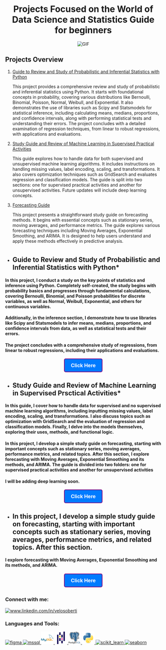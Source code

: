 <h1 align="center"> Projects Focused on the World of Data Science and Statistics Guide for beginners</h1>



<p align="center">
  <img src="https://images.unsplash.com/photo-1660616246653-e2c57d1077b9?q=80&w=2531&auto=format&fit=crop&ixlib=rb-4.0.3&ixid=M3wxMjA3fDB8MHxwaG90by1wYWdlfHx8fGVufDB8fHx8fA%3D%3D" width="auto" height="auto" alt="GIF">
</p>

## 

<h2>Projects Overview</h2>

<ol>
  <li>
    <a href="#guide-to-review-and-study-of-probabilistic-and-inferential-statistics-with-python">
      Guide to Review and Study of Probabilistic and Inferential Statistics with Python
    </a>
    <p>This project provides a comprehensive review and study of probabilistic and inferential statistics using Python. It starts with foundational concepts in probability, covering various distributions like Bernoulli, Binomial, Poisson, Normal, Weibull, and Exponential. It also demonstrates the use of libraries such as Scipy and Statsmodels for statistical inference, including calculating means, medians, proportions, and confidence intervals, along with performing statistical tests and understanding their errors. The project concludes with a detailed examination of regression techniques, from linear to robust regressions, with applications and evaluations.</p>
  </li>
  
  <li>
    <a href="#study-guide-and-review-of-machine-learning-in-supervised-practical-activities">
      Study Guide and Review of Machine Learning in Supervised Practical Activities
    </a>
    <p>This guide explores how to handle data for both supervised and unsupervised machine learning algorithms. It includes instructions on handling missing values, label encoding, scaling, and transformations. It also covers optimization techniques such as GridSearch and evaluates regression and classification models. The guide is split into two sections: one for supervised practical activities and another for unsupervised activities. Future updates will include deep learning concepts.</p>
  </li>
  
  <li>
    <a href="#forecasting-guide">
      Forecasting Guide
    </a>
    <p>This project presents a straightforward study guide on forecasting methods. It begins with essential concepts such as stationary series, moving averages, and performance metrics. The guide explores various forecasting techniques including Moving Averages, Exponential Smoothing, and ARIMA. It is designed to help users understand and apply these methods effectively in predictive analysis.</p>
  </li>
</ol>

#
- <h2 id="guide-to-review-and-study-of-probabilistic-and-inferential-statistics-with-python"> Guide to Review and Study of Probabilistic and Inferential Statistics with Python* </h2>

#### In this project, I conduct a study on the key points of statistics and inference using Python. Completely self-created, the study begins with probability basics and progresses through fundamental calculations, covering Bernoulli, Binomial, and Poisson probabilities for discrete variables, as well as Normal, Weibull, Exponential, and others for continuous variables.

#### Additionally, in the inference section, I demonstrate how to use libraries like Scipy and Statsmodels to infer means, medians, proportions, and confidence intervals from data, as well as statistical tests and their errors.

#### The project concludes with a comprehensive study of regressions, from linear to robust regressions, including their applications and evaluations.


<p align="center">
  <a href="https://github.com/velosoberti/DataScience_Guide/tree/main/STATISTIC" style="
    display: inline-block;
    padding: 10px 20px;
    font-size: 16px;
    font-weight: bold;
    color: #fff;
    background-color: #007bff;
    border: 2px solid #800080;
    border-radius: 5px;
    text-decoration: none;
  ">
    Click Here
  </a>
</p>


##

- <h2 id="study-guide-and-review-of-machine-learning-in-supervised-practical-activities"> Study Guide and Review of Machine Learning in Supervised Prsctical Activities* </h2>

#### In this guide, I cover how to handle data for supervised and no supervised machine learning algorithms, including inputting missing values, label encoding, scaling, and transformations. I also discuss topics such as optimization with GridSearch and the evaluation of regression and classification models. Finally, I delve into the models themselves, exploring their uses, methods, and functional logic.

#### In this project, I develop a simple study guide on forecasting, starting with important concepts such as stationary series, moving averages, performance metrics, and related topics. After this section, I explore forecasting with Moving Averages, Exponential Smoothing and its methods, and ARIMA. The guide is divided into two folders: one for supervised practical activities and another for unsupervised activities

#### I will be adding deep learning soon.

<p align="center">
  <a href="https://github.com/velosoberti/DataScience_Guide/tree/main/MACHINE%20LEARNING" style="
    display: inline-block;
    padding: 10px 20px;
    font-size: 16px;
    font-weight: bold;
    color: #fff;
    background-color: #007bff;
    border: 2px solid #800080;
    border-radius: 5px;
    text-decoration: none;
  ">
    Click Here
  </a>
</p>

##

- <h2 id="forecasting-guide"> In this project, I develop a simple study guide on forecasting, starting with important concepts such as stationary series, moving averages, performance metrics, and related topics. After this section. </h2>

#### I explore forecasting with Moving Averages, Exponential Smoothing and its methods, and ARIMA.

<p align="center">
  <a href="https://github.com/velosoberti/DataScience_Guide/tree/main/FORECASTING%20GUIDE" style="
    display: inline-block;
    padding: 10px 20px;
    font-size: 16px;
    font-weight: bold;
    color: #fff;
    background-color: #007bff;
    border: 2px solid #800080;
    border-radius: 5px;
    text-decoration: none;
  ">
    Click Here
  </a>
</p>

##


<h3 align="left">Connect with me:</h3>
<p align="left">
<a href="https://linkedin.com/in/www.linkedin.com/in/velosoberti" target="blank"><img align="center" src="https://raw.githubusercontent.com/rahuldkjain/github-profile-readme-generator/master/src/images/icons/Social/linked-in-alt.svg" alt="www.linkedin.com/in/velosoberti" height="30" width="40" /></a>
</p>

<h3 align="left">Languages and Tools:</h3>
<p align="left"> <a href="https://www.figma.com/" target="_blank" rel="noreferrer"> <img src="https://www.vectorlogo.zone/logos/figma/figma-icon.svg" alt="figma" width="40" height="40"/> </a> <a href="https://www.microsoft.com/en-us/sql-server" target="_blank" rel="noreferrer"> <img src="https://www.svgrepo.com/show/303229/microsoft-sql-server-logo.svg" alt="mssql" width="40" height="40"/> </a> <a href="https://www.mysql.com/" target="_blank" rel="noreferrer"> <img src="https://raw.githubusercontent.com/devicons/devicon/master/icons/mysql/mysql-original-wordmark.svg" alt="mysql" width="40" height="40"/> </a> <a href="https://pandas.pydata.org/" target="_blank" rel="noreferrer"> <img src="https://raw.githubusercontent.com/devicons/devicon/2ae2a900d2f041da66e950e4d48052658d850630/icons/pandas/pandas-original.svg" alt="pandas" width="40" height="40"/> </a> <a href="https://www.postgresql.org" target="_blank" rel="noreferrer"> <img src="https://raw.githubusercontent.com/devicons/devicon/master/icons/postgresql/postgresql-original-wordmark.svg" alt="postgresql" width="40" height="40"/> </a> <a href="https://www.python.org" target="_blank" rel="noreferrer"> <img src="https://raw.githubusercontent.com/devicons/devicon/master/icons/python/python-original.svg" alt="python" width="40" height="40"/> </a> <a href="https://scikit-learn.org/" target="_blank" rel="noreferrer"> <img src="https://upload.wikimedia.org/wikipedia/commons/0/05/Scikit_learn_logo_small.svg" alt="scikit_learn" width="40" height="40"/> </a> <a href="https://seaborn.pydata.org/" target="_blank" rel="noreferrer"> <img src="https://seaborn.pydata.org/_images/logo-mark-lightbg.svg" alt="seaborn" width="40" height="40"/> </a> </p>
